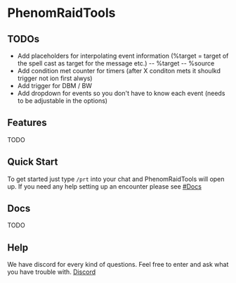 # PhenomRaidTools

## TODOs
- Add placeholders for interpolating event information (%target = target of the spell cast as target for the message etc.)
-- %target
-- %source
- Add condition met counter for timers (after X conditon mets it shoulkd trigger not ion first alwys)
- Add trigger for DBM / BW
- Add dropdown for events so you don't have to know each event (needs to be adjustable in the options)

## Features
TODO

## Quick Start
To get started just type `/prt` into your chat and PhenomRaidTools will open up. If you need any help setting up an encounter please see [#Docs](https://github.com/PhenomDevel/PhenomRaidTools#docs)


## Docs
TODO

## Help
We have discord for every kind of questions. Feel free to enter and ask what you have trouble with. [Discord](https://discord.gg/j5yGbK)